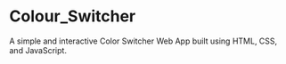 # Colour_Switcher
A simple and interactive Color Switcher Web App built using HTML, CSS, and JavaScript.
